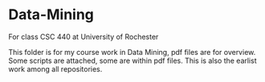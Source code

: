 # Data-Mining
For class CSC 440 at University of Rochester

This folder is for my course work in Data Mining, pdf files are for overview.
Some scripts are attached, some are within pdf files.
This is also the earlist work among all repositories.
